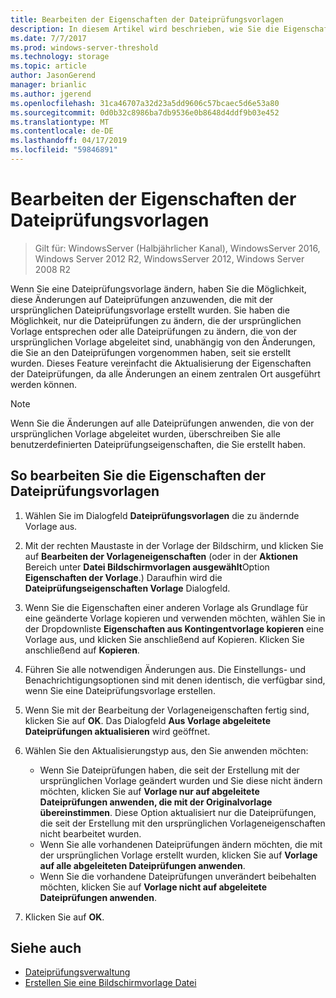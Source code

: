 ```yaml
---
title: Bearbeiten der Eigenschaften der Dateiprüfungsvorlagen
description: In diesem Artikel wird beschrieben, wie Sie die Eigenschaften der Dateiprüfungsvorlage bearbeiten
ms.date: 7/7/2017
ms.prod: windows-server-threshold
ms.technology: storage
ms.topic: article
author: JasonGerend
manager: brianlic
ms.author: jgerend
ms.openlocfilehash: 31ca46707a32d23a5dd9606c57bcaec5d6e53a80
ms.sourcegitcommit: 0d0b32c8986ba7db9536e0b8648d4ddf9b03e452
ms.translationtype: MT
ms.contentlocale: de-DE
ms.lasthandoff: 04/17/2019
ms.locfileid: "59846891"
---
```

# <a name="edit-file-screen-template-properties"></a>Bearbeiten der Eigenschaften der Dateiprüfungsvorlagen

> Gilt für: WindowsServer (Halbjährlicher Kanal), WindowsServer 2016, Windows Server 2012 R2, WindowsServer 2012, Windows Server 2008 R2

Wenn Sie eine Dateiprüfungsvorlage ändern, haben Sie die Möglichkeit, diese Änderungen auf Dateiprüfungen anzuwenden, die mit der ursprünglichen Dateiprüfungsvorlage erstellt wurden. Sie haben die Möglichkeit, nur die Dateiprüfungen zu ändern, die der ursprünglichen Vorlage entsprechen oder alle Dateiprüfungen zu ändern, die von der ursprünglichen Vorlage abgeleitet sind, unabhängig von den Änderungen, die Sie an den Dateiprüfungen vorgenommen haben, seit sie erstellt wurden. Dieses Feature vereinfacht die Aktualisierung der Eigenschaften der Dateiprüfungen, da alle Änderungen an einem zentralen Ort ausgeführt werden können.

> [!Note]
> Wenn Sie die Änderungen auf alle Dateiprüfungen anwenden, die von der ursprünglichen Vorlage abgeleitet wurden, überschreiben Sie alle benutzerdefinierten Dateiprüfungseigenschaften, die Sie erstellt haben.

## <a name="to-edit-file-screen-template-properties"></a>So bearbeiten Sie die Eigenschaften der Dateiprüfungsvorlagen

1.  Wählen Sie im Dialogfeld **Dateiprüfungsvorlagen** die zu ändernde Vorlage aus.

2.  Mit der rechten Maustaste in der Vorlage der Bildschirm, und klicken Sie auf **Bearbeiten der Vorlageneigenschaften** (oder in der **Aktionen** Bereich unter **Datei Bildschirmvorlagen ausgewählt**Option  **Eigenschaften der Vorlage**.) Daraufhin wird die **Dateiprüfungseigenschaften Vorlage** Dialogfeld.

3.  Wenn Sie die Eigenschaften einer anderen Vorlage als Grundlage für eine geänderte Vorlage kopieren und verwenden möchten, wählen Sie in der Dropdownliste **Eigenschaften aus Kontingentvorlage kopieren** eine Vorlage aus, und klicken Sie anschließend auf Kopieren. Klicken Sie anschließend auf **Kopieren**.

4.  Führen Sie alle notwendigen Änderungen aus. Die Einstellungs- und Benachrichtigungsoptionen sind mit denen identisch, die verfügbar sind, wenn Sie eine Dateiprüfungsvorlage erstellen.

5.  Wenn Sie mit der Bearbeitung der Vorlageneigenschaften fertig sind, klicken Sie auf **OK**. Das Dialogfeld **Aus Vorlage abgeleitete Dateiprüfungen aktualisieren** wird geöffnet.

6.  Wählen Sie den Aktualisierungstyp aus, den Sie anwenden möchten:

    -   Wenn Sie Dateiprüfungen haben, die seit der Erstellung mit der ursprünglichen Vorlage geändert wurden und Sie diese nicht ändern möchten, klicken Sie auf **Vorlage nur auf abgeleitete Dateiprüfungen anwenden, die mit der Originalvorlage übereinstimmen**. Diese Option aktualisiert nur die Dateiprüfungen, die seit der Erstellung mit den ursprünglichen Vorlageneigenschaften nicht bearbeitet wurden.
    -   Wenn Sie alle vorhandenen Dateiprüfungen ändern möchten, die mit der ursprünglichen Vorlage erstellt wurden, klicken Sie auf **Vorlage auf alle abgeleiteten Dateiprüfungen anwenden**.
    -   Wenn Sie die vorhandene Dateiprüfungen unverändert beibehalten möchten, klicken Sie auf **Vorlage nicht auf abgeleitete Dateiprüfungen anwenden**.

7.  Klicken Sie auf **OK**.

## <a name="see-also"></a>Siehe auch

-   [Dateiprüfungsverwaltung](file-screening-management.md)
-   [Erstellen Sie eine Bildschirmvorlage Datei](create-file-screen-template.md)


